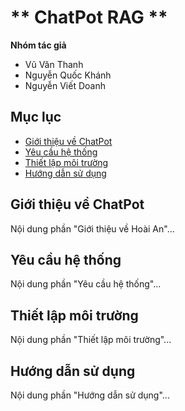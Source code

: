 <h1>** ChatPot RAG **</h1>

**Nhóm tác giả**
- Vũ Văn Thanh
- Nguyễn Quốc Khánh
- Nguyễn Viết Doanh

## Mục lục

* [Giới thiệu về ChatPot](#Giới-thiệu-về-ChatPot)
* [Yêu cầu hệ thống](#yêu-cầu-hệ-thống)
* [Thiết lập môi trường](#thiết-lập-môi-trường)
* [Hướng dẫn sử dụng](#hướng-dẫn-sử-dụng)

## Giới thiệu về ChatPot 
Nội dung phần "Giới thiệu về Hoài An"...

## Yêu cầu hệ thống
Nội dung phần "Yêu cầu hệ thống"...

## Thiết lập môi trường
Nội dung phần "Thiết lập môi trường"...

## Hướng dẫn sử dụng
Nội dung phần "Hướng dẫn sử dụng"...



